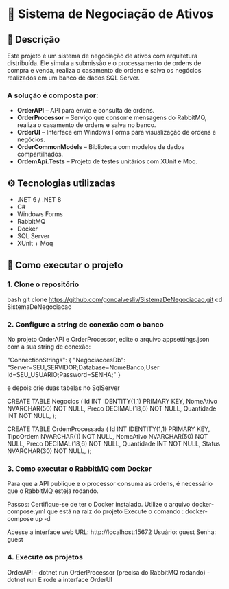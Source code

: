 # 🧾 Sistema de Negociação de Ativos

## 📌 Descrição

Este projeto é um sistema de negociação de ativos com arquitetura distribuída. Ele simula a submissão e o processamento de ordens de compra e venda, realiza o casamento de ordens e salva os negócios realizados em um banco de dados SQL Server.

### A solução é composta por:

- **OrderAPI** – API para envio e consulta de ordens.  
- **OrderProcessor** – Serviço que consome mensagens do RabbitMQ, realiza o casamento de ordens e salva no banco.  
- **OrderUI** – Interface em Windows Forms para visualização de ordens e negócios.  
- **OrderCommonModels** – Biblioteca com modelos de dados compartilhados.  
- **OrdemApi.Tests** – Projeto de testes unitários com XUnit e Moq.

## ⚙️ Tecnologias utilizadas

- .NET 6 / .NET 8  
- C#  
- Windows Forms  
- RabbitMQ  
- Docker  
- SQL Server  
- XUnit + Moq  


## 🚀 Como executar o projeto

### 1. Clone o repositório

bash
git clone https://github.com/goncalvesliv/SistemaDeNegociacao.git
cd SistemaDeNegociacao

### 2. Configure a string de conexão com o banco
No projeto OrderAPI e OrderProcessor, edite o arquivo appsettings.json com a sua string de conexão:

"ConnectionStrings": {
  "NegociacoesDb": "Server=SEU_SERVIDOR;Database=NomeBanco;User Id=SEU_USUARIO;Password=SENHA;"
}

e depois crie duas tabelas no SqlServer 

CREATE TABLE Negocios (
    Id INT IDENTITY(1,1) PRIMARY KEY,
    NomeAtivo NVARCHAR(50) NOT NULL,
    Preco DECIMAL(18,6) NOT NULL,
    Quantidade INT NOT NULL,
);

CREATE TABLE OrdemProcessada (
    Id INT IDENTITY(1,1) PRIMARY KEY,
    TipoOrdem NVARCHAR(1) NOT NULL,
    NomeAtivo NVARCHAR(50) NOT NULL,
    Preco DECIMAL(18,6) NOT NULL,
    Quantidade INT NOT NULL,
    Status NVARCHAR(30) NOT NULL,
);

### 3. Como executar o RabbitMQ com Docker
Para que a API publique e o processor consuma as ordens, é necessário que o RabbitMQ esteja rodando.

Passos:
Certifique-se de ter o Docker instalado.
Utilize o arquivo docker-compose.yml que está na raiz do projeto
Execute o comando : docker-compose up -d

Acesse a interface web
URL: http://localhost:15672
Usuário: guest
Senha: guest

### 4. Execute os projetos
OrderAPI - dotnet run
OrderProcessor (precisa do RabbitMQ rodando) - dotnet run
E rode a interface OrderUI 
